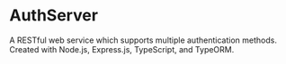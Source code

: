 # AuthServer
A RESTful web service which supports multiple authentication methods. Created with Node.js, Express.js, TypeScript, and TypeORM.